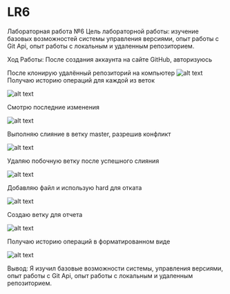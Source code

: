 # LR6
Лабораторная работа №6
Цель лабораторной работы: изучение базовых возможностей системы управления версиями, опыт работы с Git Api, опыт работы с локальным и удаленным репозиторием.

Ход Работы: После создания аккаунта на сайте GitHub, авторизуюсь

После клонирую удалённый репозиторий на компьютер
![alt text](https://github.com/nikitatemkin2001/LR6/blob/Statement/screen/1.PNG?raw=true)
Получаю историю операций для каждой из веток

![alt text](https://github.com/nikitatemkin2001/LR6/blob/Statement/screen/2.PNG?raw=true)

Смотрю последние изменения

![alt text](https://github.com/nikitatemkin2001/LR6/blob/Statement/screen/3.PNG?raw=true)

Выполняю слияние в ветку master, разрешив конфликт

![alt text](https://github.com/nikitatemkin2001/LR6/blob/Statement/screen/4.PNG?raw=true)

Удаляю побочную ветку после успешного слияния

![alt text](https://github.com/nikitatemkin2001/LR6/blob/Statement/screen/5.PNG?raw=true)

Добавляю файл и использую hard для отката

![alt text](https://github.com/nikitatemkin2001/LR6/blob/Statement/screen/6.PNG?raw=true)

Создаю ветку для отчета

![alt text](https://github.com/nikitatemkin2001/LR6/blob/Statement/screen/7.PNG?raw=true)

Получаю историю операций в форматированном виде

![alt text](https://github.com/nikitatemkin2001/LR6/blob/Statement/screen/8.PNG?raw=true)

Вывод:
Я изучил базовые возможности системы, управления версиями, опыт работы с Git Api, опыт работы с локальным и удаленным репозиторием.
